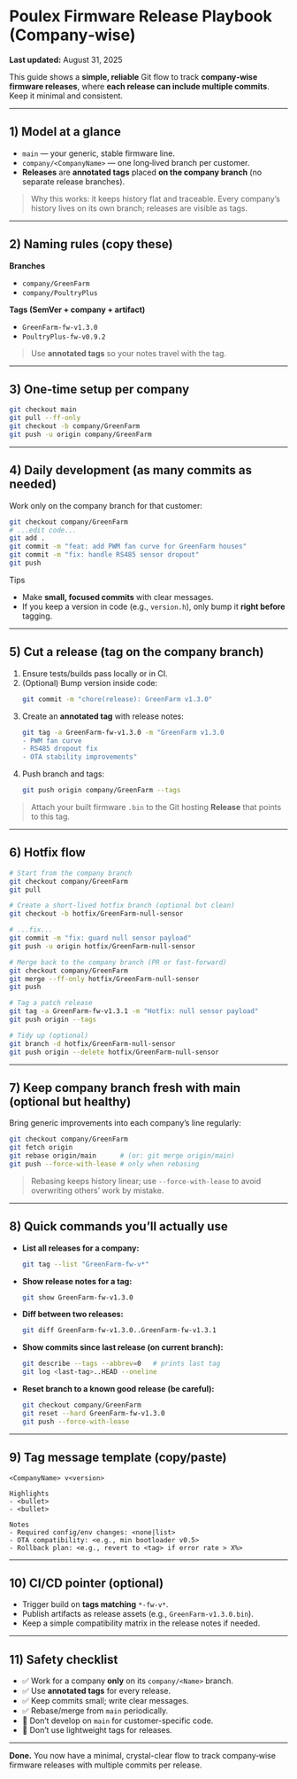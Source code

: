 # Poulex Firmware Release Playbook (Company‑wise)

**Last updated:** August 31, 2025

This guide shows a **simple, reliable** Git flow to track **company‑wise firmware releases**, where **each release can include multiple commits**. Keep it minimal and consistent.

---

## 1) Model at a glance
- `main` — your generic, stable firmware line.
- `company/<CompanyName>` — one long‑lived branch per customer.
- **Releases** are **annotated tags** placed **on the company branch** (no separate release branches).

> Why this works: it keeps history flat and traceable. Every company’s history lives on its own branch; releases are visible as tags.

---

## 2) Naming rules (copy these)
**Branches**
- `company/GreenFarm`
- `company/PoultryPlus`

**Tags (SemVer + company + artifact)**
- `GreenFarm-fw-v1.3.0`
- `PoultryPlus-fw-v0.9.2`

> Use **annotated tags** so your notes travel with the tag.

---

## 3) One‑time setup per company
```bash
git checkout main
git pull --ff-only
git checkout -b company/GreenFarm
git push -u origin company/GreenFarm
```

---

## 4) Daily development (as many commits as needed)
Work only on the company branch for that customer:
```bash
git checkout company/GreenFarm
# ...edit code...
git add .
git commit -m "feat: add PWM fan curve for GreenFarm houses"
git commit -m "fix: handle RS485 sensor dropout"
git push
```

Tips
- Make **small, focused commits** with clear messages.
- If you keep a version in code (e.g., `version.h`), only bump it **right before** tagging.

---

## 5) Cut a release (tag on the company branch)
1. Ensure tests/builds pass locally or in CI.
2. (Optional) Bump version inside code:
   ```bash
   git commit -m "chore(release): GreenFarm v1.3.0"
   ```
3. Create an **annotated tag** with release notes:
   ```bash
   git tag -a GreenFarm-fw-v1.3.0 -m "GreenFarm v1.3.0
   - PWM fan curve
   - RS485 dropout fix
   - OTA stability improvements"
   ```
4. Push branch and tags:
   ```bash
   git push origin company/GreenFarm --tags
   ```

> Attach your built firmware `.bin` to the Git hosting **Release** that points to this tag.

---

## 6) Hotfix flow
```bash
# Start from the company branch
git checkout company/GreenFarm
git pull

# Create a short-lived hotfix branch (optional but clean)
git checkout -b hotfix/GreenFarm-null-sensor

# ...fix...
git commit -m "fix: guard null sensor payload"
git push -u origin hotfix/GreenFarm-null-sensor

# Merge back to the company branch (PR or fast-forward)
git checkout company/GreenFarm
git merge --ff-only hotfix/GreenFarm-null-sensor
git push

# Tag a patch release
git tag -a GreenFarm-fw-v1.3.1 -m "Hotfix: null sensor payload"
git push origin --tags

# Tidy up (optional)
git branch -d hotfix/GreenFarm-null-sensor
git push origin --delete hotfix/GreenFarm-null-sensor
```

---

## 7) Keep company branch fresh with main (optional but healthy)
Bring generic improvements into each company’s line regularly:
```bash
git checkout company/GreenFarm
git fetch origin
git rebase origin/main      # (or: git merge origin/main)
git push --force-with-lease # only when rebasing
```

> Rebasing keeps history linear; use `--force-with-lease` to avoid overwriting others’ work by mistake.

---

## 8) Quick commands you’ll actually use
- **List all releases for a company:**
  ```bash
  git tag --list "GreenFarm-fw-v*"
  ```
- **Show release notes for a tag:**
  ```bash
  git show GreenFarm-fw-v1.3.0
  ```
- **Diff between two releases:**
  ```bash
  git diff GreenFarm-fw-v1.3.0..GreenFarm-fw-v1.3.1
  ```
- **Show commits since last release (on current branch):**
  ```bash
  git describe --tags --abbrev=0   # prints last tag
  git log <last-tag>..HEAD --oneline
  ```
- **Reset branch to a known good release (be careful):**
  ```bash
  git checkout company/GreenFarm
  git reset --hard GreenFarm-fw-v1.3.0
  git push --force-with-lease
  ```

---

## 9) Tag message template (copy/paste)
```
<CompanyName> v<version>

Highlights
- <bullet>
- <bullet>

Notes
- Required config/env changes: <none|list>
- OTA compatibility: <e.g., min bootloader v0.5>
- Rollback plan: <e.g., revert to <tag> if error rate > X%>
```

---

## 10) CI/CD pointer (optional)
- Trigger build on **tags matching** `*-fw-v*`.
- Publish artifacts as release assets (e.g., `GreenFarm-v1.3.0.bin`).
- Keep a simple compatibility matrix in the release notes if needed.

---

## 11) Safety checklist
- ✅ Work for a company **only** on its `company/<Name>` branch.
- ✅ Use **annotated tags** for every release.
- ✅ Keep commits small; write clear messages.
- ✅ Rebase/merge from `main` periodically.
- 🚫 Don’t develop on `main` for customer-specific code.
- 🚫 Don’t use lightweight tags for releases.

---

**Done.** You now have a minimal, crystal-clear flow to track company‑wise firmware releases with multiple commits per release.
